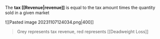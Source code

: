 The **tax [[Revenue|revenue]]** is equal to the tax amount times the quantity sold in a given market

![[Pasted image 20231107124034.png|400]]

> Grey represents tax revenue, red represents [[Deadweight Loss]]

